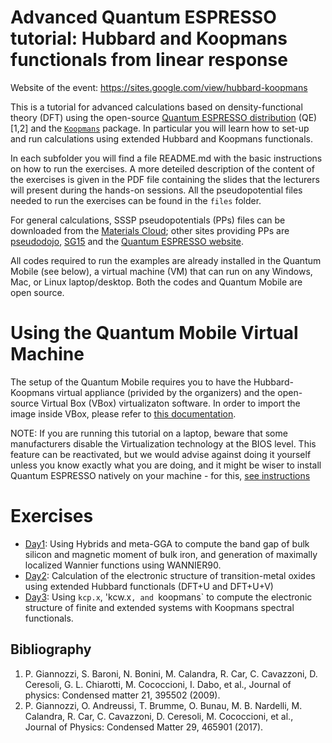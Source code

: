 # Advanced Quantum ESPRESSO tutorial: Hubbard and Koopmans functionals from linear response

Website of the event: https://sites.google.com/view/hubbard-koopmans 

This is a tutorial for advanced calculations based on density-functional theory (DFT) using the open-source [Quantum ESPRESSO distribution](https://www.quantum-espresso.org/) (QE)[1,2] and the [`Koopmans`](https://koopmans-functionals.org/en/latest/) package. In particular you will learn how to set-up and run calculations using extended Hubbard and Koopmans functionals. 

In each subfolder you will find a file README.md with the basic instructions on how to run the exercises. A more deteiled description of the content of the exercises is given in the PDF file containing the slides that the lecturers will present during the hands-on sessions. All the pseudopotential files needed to run the exercises can be found in the ```files``` folder.

For general calculations, SSSP pseudopotentials (PPs) files can be downloaded from the [Materials Cloud](https://www.materialscloud.org/discover/sssp/table/efficiency#sssp-license); other sites providing PPs are [pseudodojo](http://www.pseudo-dojo.org/), [SG15](http://www.quantum-simulation.org/potentials/sg15_oncv/) and the [Quantum ESPRESSO website](https://www.quantum-espresso.org/pseudopotentials).

All codes required to run the examples are already installed in the Quantum Mobile (see below), a virtual machine (VM) that can run on any Windows, Mac, or Linux laptop/desktop. Both the codes and Quantum Mobile are open source. 

# Using the Quantum Mobile Virtual Machine

The setup of the Quantum Mobile requires you to have the Hubbard-Koopmans virtual appliance (privided by the organizers) and the open-source Virtual Box (VBox) virtualizaton software. In order to import the image inside VBox, please refer to [this documentation](https://docs.oracle.com/cd/E26217_01/E26796/html/qs-import-vm.html).

NOTE: If you are running this tutorial on a laptop, beware that some manufacturers disable the Virtualization technology at the BIOS level. This feature can be reactivated, but we would advise against doing it yourself unless you know exactly what you are doing, and it might be wiser to install Quantum ESPRESSO natively on your machine - for this, [see instructions](https://www.quantum-espresso.org/Doc/user_guide.pdf)

# Exercises

 - [Day1](Day1/README.md): Using Hybrids and meta-GGA to compute the band gap of bulk silicon and magnetic moment of bulk iron, and generation of maximally localized Wannier functions using WANNIER90.
 - [Day2](Day2/README.md): Calculation of the electronic structure of transition-metal oxides using extended Hubbard functionals (DFT+U and DFT+U+V)
 - [Day3](Day3/README.md): Using `kcp.x`, 'kcw.x`, and `koopmans` to compute the electronic structure of finite and extended systems with Koopmans spectral functionals.

## Bibliography
1. P. Giannozzi, S. Baroni, N. Bonini, M. Calandra, R. Car, C. Cavazzoni, D. Ceresoli, G. L. Chiarotti, M. Cococcioni, I. Dabo, et al., Journal of physics: Condensed matter 21, 395502 (2009).
2. P. Giannozzi, O. Andreussi, T. Brumme, O. Bunau, M. B. Nardelli, M. Calandra, R. Car, C. Cavazzoni, D. Ceresoli, M. Cococcioni, et al., Journal of Physics: Condensed Matter 29, 465901 (2017).
